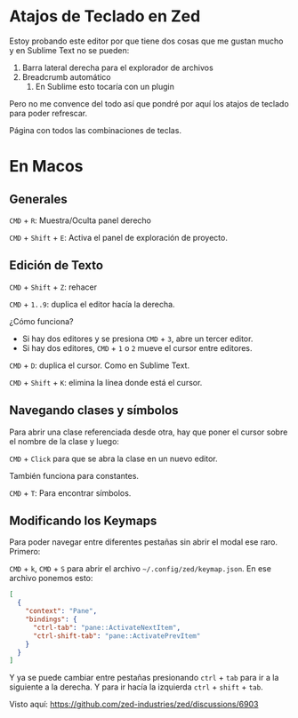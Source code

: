# Atajos de Teclado en Zed

Estoy probando este editor por que tiene dos cosas que me gustan mucho y en Sublime Text no se pueden:

1. Barra lateral derecha para el explorador de archivos
2. Breadcrumb automático
	1. En Sublime esto tocaría con un plugin

Pero no me convence del todo así que pondré por aquí los atajos de teclado para poder refrescar.

Página con todos las combinaciones de teclas.

# En Macos

## Generales

`CMD` + `R`: Muestra/Oculta panel derecho

`CMD` + `Shift` + `E`: Activa el panel de exploración de proyecto.

## Edición de Texto

`CMD` + `Shift` + `Z`: rehacer

`CMD` + `1..9`: duplica el editor hacía la derecha.

¿Cómo funciona?

- Si hay dos editores y se presiona `CMD` + `3`, abre un tercer editor.
- Si hay dos editores, `CMD` + `1` o `2` mueve el cursor entre editores.

`CMD` + `D`: duplica el cursor. Como en Sublime Text.

`CMD` + `Shift` + `K`: elimina la línea donde está el cursor.

## Navegando clases y símbolos

Para abrir una clase referenciada desde otra, hay que poner el cursor sobre el nombre de la clase y luego:

`CMD` + `Click` para que se abra la clase en un nuevo editor.

También funciona para constantes.

`CMD` + `T`: Para encontrar símbolos.

## Modificando los Keymaps

Para poder navegar entre diferentes pestañas sin abrir el modal ese raro. Primero:

`CMD` + `k`, `CMD` + `S` para abrir el archivo `~/.config/zed/keymap.json`. En ese archivo ponemos esto:

```json
[
  {
    "context": "Pane",
    "bindings": {
      "ctrl-tab": "pane::ActivateNextItem",
      "ctrl-shift-tab": "pane::ActivatePrevItem"
    }
  }
]
```

Y ya se puede cambiar entre pestañas presionando `ctrl` + `tab` para ir a la siguiente a la derecha. Y para ir hacía la izquierda `ctrl` + `shift` + `tab`.

Visto aquí: https://github.com/zed-industries/zed/discussions/6903
